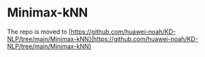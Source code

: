 # Minimax-kNN
The repo is moved to [https://github.com/huawei-noah/KD-NLP/tree/main/Minimax-kNN](https://github.com/huawei-noah/KD-NLP/tree/main/Minimax-kNN)
